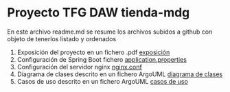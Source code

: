 # Proyecto TFG DAW tienda-mdg

En este archivo readme.md se resume los archivos subidos a github con objeto de tenerlos listado y ordenados

1. Exposición del proyecto en un fichero .pdf [exposición](tienda-mdg-exposicion-v20.pdf)
2. Configuración de Spring Boot fichero [application.properties](aplication.properties.tienda-mdg.txt) 
3. Configuración del servidor nginx [nginx.conf](nginx.conf.tienda-mdg.txt) 
4. Diagrama de clases descrito en un fichero ArgoUML [diagrama de clases](tienda-mdg-diagrama-de-clase.zargo) 
5.  Casos de uso descrito en un fichero ArgoUML [casos de uso](tienda-mdg-diagrama-casos-de-uso-v4.zargo) 



